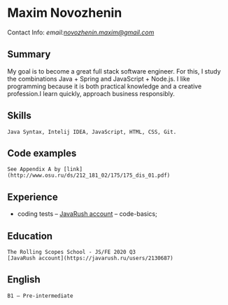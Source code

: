  # Maxim Novozhenin
 
 Contact Info:
 *email:novozhenin.maxim@gmail.com*

 ## Summary 
My goal is to become a great full stack software engineer. For this, I study the combinations Java + Spring and JavaScript + Node.js. I like programming because it is both practical knowledge and a creative profession.I learn quickly, approach business responsibly.


 ## Skills 
	Java Syntax, Intelij IDEA, JavaScript, HTML, CSS, Git.

 ## Code examples  
	See Appendix A by [link](http://www.osu.ru/ds/212_181_02/175/175_dis_01.pdf)
 
 ## Experience
- coding tests – [JavaRush account](https://javarush.ru/users/2130687) – code-basics;  

 ## Education
	The Rolling Scopes School - JS/FE 2020 Q3
	[JavaRush account](https://javarush.ru/users/2130687)


 ## English
	B1 — Pre-intermediate
